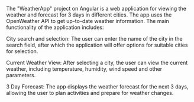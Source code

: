 The "WeatherApp" project on Angular is a web application for viewing the weather and forecast for 3 days in different cities. The app uses the OpenWeather API to get up-to-date weather information. The main functionality of the application includes:

City search and selection: The user can enter the name of the city in the search field, after which the application will offer options for suitable cities for selection.

Current Weather View: After selecting a city, the user can view the current weather, including temperature, humidity, wind speed and other parameters.

3 Day Forecast: The app displays the weather forecast for the next 3 days, allowing the user to plan activities and prepare for weather changes.

